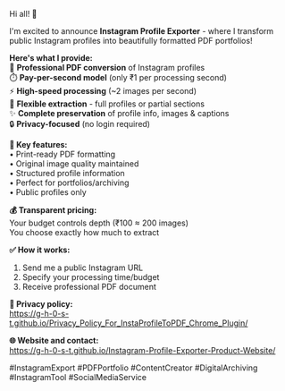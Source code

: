 Hi all! 👋

I'm excited to announce **Instagram Profile Exporter** - where I transform public Instagram profiles into beautifully formatted PDF portfolios!

**Here's what I provide:**  
📄 **Professional PDF conversion** of Instagram profiles  
⏱️ **Pay-per-second model** (only ₹1 per processing second)  
⚡ **High-speed processing** (~2 images per second)  
🎯 **Flexible extraction** - full profiles or partial sections  
✨ **Complete preservation** of profile info, images & captions  
🔒 **Privacy-focused** (no login required)  

**🌟 Key features:**  
• Print-ready PDF formatting  
• Original image quality maintained  
• Structured profile information  
• Perfect for portfolios/archiving  
• Public profiles only  

**💰 Transparent pricing:**  
Your budget controls depth (₹100 ≈ 200 images)  
You choose exactly how much to extract  

**✅ How it works:**  
1. Send me a public Instagram URL  
2. Specify your processing time/budget  
3. Receive professional PDF document  

**🔐 Privacy policy:**  
<https://g-h-0-s-t.github.io/Privacy_Policy_For_InstaProfileToPDF_Chrome_Plugin/>  

**🌐 Website and contact:**  
<https://g-h-0-s-t.github.io/Instagram-Profile-Exporter-Product-Website/>  

\#InstagramExport \#PDFPortfolio \#ContentCreator \#DigitalArchiving \#InstagramTool \#SocialMediaService
